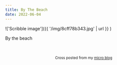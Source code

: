 ```yaml
---
title: By The Beach
date: 2022-06-04
---
```

!['Scribble image']({{ '/img/8cff78b343.jpg' | url }} )
<br>
<p>By the beach</p>

<br>
<br>
<center><small>Cross posted from my <a href='http://micro.blog/joshnicholas'>micro blog</a></small></center>
<br>
    
